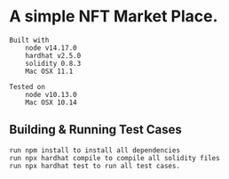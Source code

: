 # A simple NFT Market Place.

    Built with
        node v14.17.0
        hardhat v2.5.0
        solidity 0.8.3
        Mac OSX 11.1

    Tested on
        node v10.13.0
        Mac OSX 10.14

## Building & Running Test Cases

    run npm install to install all dependencies
    run npx hardhat compile to compile all solidity files
    run npx hardhat test to run all test cases.
